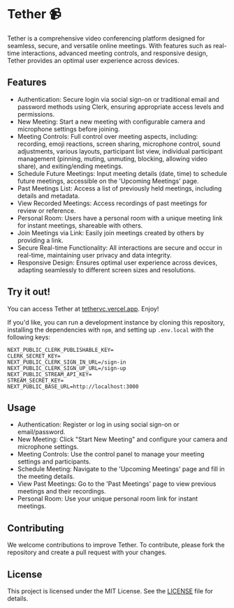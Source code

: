 # Tether 📹

Tether is a comprehensive video conferencing platform designed for seamless, secure, and versatile online meetings. With features such as real-time interactions, advanced meeting controls, and responsive design, Tether provides an optimal user experience across devices.

## Features

- Authentication: Secure login via social sign-on or traditional email and password methods using Clerk, ensuring appropriate access levels and permissions.
- New Meeting: Start a new meeting with configurable camera and microphone settings before joining.
- Meeting Controls: Full control over meeting aspects, including: recording, emoji reactions, screen sharing, microphone control, sound adjustments, various layouts, participant list view, individual participant management (pinning, muting, unmuting, blocking, allowing video share), and exiting/ending meetings.
- Schedule Future Meetings: Input meeting details (date, time) to schedule future meetings, accessible on the 'Upcoming Meetings' page.
- Past Meetings List: Access a list of previously held meetings, including details and metadata.
- View Recorded Meetings: Access recordings of past meetings for review or reference.
- Personal Room: Users have a personal room with a unique meeting link for instant meetings, shareable with others.
- Join Meetings via Link: Easily join meetings created by others by providing a link.
- Secure Real-time Functionality: All interactions are secure and occur in real-time, maintaining user privacy and data integrity.
- Responsive Design: Ensures optimal user experience across devices, adapting seamlessly to different screen sizes and resolutions.

## Try it out!

You can access Tether at [tethervc.vercel.app](https://tethervc.vercel.app). Enjoy!

If you'd like, you can run a development instance by cloning this repository, installing the dependencies with `npm`, and setting up `.env.local` with the following keys:

```env
NEXT_PUBLIC_CLERK_PUBLISHABLE_KEY=
CLERK_SECRET_KEY=
NEXT_PUBLIC_CLERK_SIGN_IN_URL=/sign-in
NEXT_PUBLIC_CLERK_SIGN_UP_URL=/sign-up
NEXT_PUBLIC_STREAM_API_KEY=
STREAM_SECRET_KEY=
NEXT_PUBLIC_BASE_URL=http://localhost:3000
```

## Usage

- Authentication: Register or log in using social sign-on or email/password.
- New Meeting: Click "Start New Meeting" and configure your camera and microphone settings.
- Meeting Controls: Use the control panel to manage your meeting settings and participants.
- Schedule Meeting: Navigate to the 'Upcoming Meetings' page and fill in the meeting details.
- View Past Meetings: Go to the 'Past Meetings' page to view previous meetings and their recordings.
- Personal Room: Use your unique personal room link for instant meetings.

## Contributing

We welcome contributions to improve Tether. To contribute, please fork the repository and create a pull request with your changes.

## License

This project is licensed under the MIT License. See the [LICENSE](./LICENSE) file for details.
